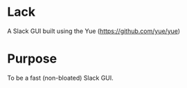 # Lack

A Slack GUI built using the Yue (https://github.com/yue/yue)

# Purpose

To be a fast (non-bloated) Slack GUI.

